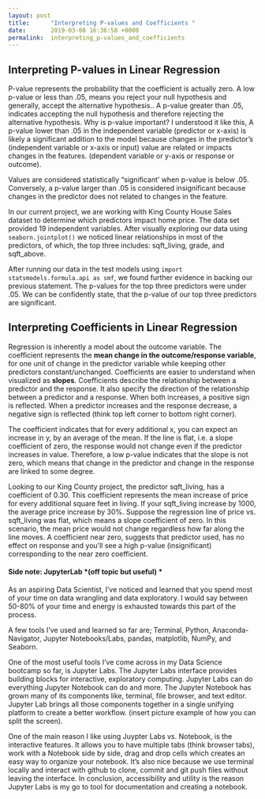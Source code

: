 ```yaml
---
layout: post
title:      "Interpreting P-values and Coefficients "
date:       2019-03-08 16:36:58 +0000
permalink:  interpreting_p-values_and_coefficients
---
```


## Interpreting P-values in Linear Regression
P-value represents the probability that the coefficient is actually zero. A low p-value or less than .05, means you reject your null hypothesis and generally, accept the alternative hypothesis.. A p-value greater than .05, indicates accepting the null hypothesis and therefore rejecting the alternative hypothesis. Why is p-value important? I understood it like this, A p-value lower than .05 in the independent variable (predictor or x-axis) is likely a significant addition to the model because changes in the predictor’s (independent variable or x-axis or input) value are related or impacts changes in the features. (dependent variable or y-axis or response or outcome).

Values are considered statistically “significant’ when p-value is below .05. Conversely, a p-value larger than .05 is considered insignificant because changes in the predictor does not related to changes in the feature.

In our current project, we are working with King County House Sales dataset to determine which predictors impact home price. The data set provided 19 independent variables. After visually exploring our data using `seaborn.jointplot()` we noticed linear relationships in most of the predictors, of which, the top three includes: sqft_living, grade, and sqft_above. 

After running our data in the test models using `import statsmodels.formula.api as smf`, we found further evidence in backing our previous statement. The p-values for the top three predictors were under .05. We can be confidently state, that the p-value of our top three predictors are significant. 

## Interpreting Coefficients in Linear Regression 
Regression is inherently a model about the outcome variable. The coefficient represents the **mean change in the outcome/response variable**, for one unit of change in the predictor variable while keeping other predictors constant/unchanged. Coefficients are easier to understand when visualized as **slopes**. Coefficients describe the relationship between a predictor and the response. It also specify the direction of the relationship between a predictor and a response. When both increases, a positive sign is reflected. When a predictor increases and the response decrease, a negative sign is reflected (think top left corner to bottom right corner). 

The coefficient indicates that for every additional x, you can expect an increase in y, by an average of the mean. If the line is flat, i.e. a slope coefficient of zero, the response would not change even if the predictor increases in value. Therefore, a low p-value indicates that the slope is not zero, which means that change in the predictor and change in the response are linked to some degree. 

Looking to our King County project, the predictor sqft_living, has a coefficient of 0.30. This coefficient represents the mean increase of price for every additional square feet in living. If your sqft_living increase by 1000, the average price increase by 30%. Suppose the regression line of price vs. sqft_living was flat, which means a slope coefficient of zero. In this scenario, the mean price would not change regardless how far along the line moves. A coefficient near zero, suggests that predictor used, has no effect on response and you’ll see a high p-value (insignificant) corresponding  to the near zero coefficient. 


#### Side note: JupyterLab  *(off topic but useful) *
As an aspiring Data Scientist, I’ve noticed and learned that  you spend most of your time on data wrangling and data exploratory. I would say between 50-80% of your time and energy is exhausted towards this part of the process. 

A few tools I’ve used and learned so far are; Terminal, Python,  Anaconda-Navigator, Jupyter Notebooks/Labs, pandas, matplotlib, NumPy, and Seaborn. 

One of the most useful tools I’ve come across in my Data Science bootcamp so far, is Jupyter Labs. The Jupyter Labs interface provides building blocks for interactive, exploratory computing.  Jupyter Labs can do everything Jupyter Notebook can do and more. The Jupyter Notebook has grown many of its components like, terminal, file browser, and text editor. Jupyter Lab brings all those components together in a single unifying platform to create a better workflow. (insert picture example of how you can split the screen). 

One of the main reason I like using Juypter Labs vs. Notebook, is the interactive features. It allows you to have multiple tabs (think browser tabs), work with a Notebook side by side, drag and drop cells which creates an easy way to organize your notebook. It’s also nice because we use terminal locally and interact with github to clone, commit and git push files without leaving the interface. In conclusion, accessibility and utility is the reason Jupyter Labs is my go to tool for documentation and creating a notebook. 

